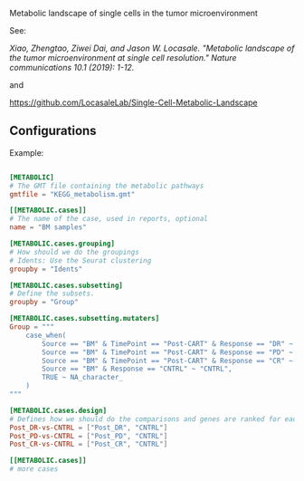 Metabolic landscape of single cells in the tumor microenvironment

See:

*Xiao, Zhengtao, Ziwei Dai, and Jason W. Locasale. "Metabolic landscape of the tumor microenvironment at single cell resolution." Nature communications 10.1 (2019): 1-12.*

and

https://github.com/LocasaleLab/Single-Cell-Metabolic-Landscape

## Configurations

Example:

```toml

[METABOLIC]
# The GMT file containing the metabolic pathways
gmtfile = "KEGG_metabolism.gmt"

[[METABOLIC.cases]]
# The name of the case, used in reports, optional
name = "BM samples"

[METABOLIC.cases.grouping]
# How should we do the groupings
# Idents: Use the Seurat clustering
groupby = "Idents"

[METABOLIC.cases.subsetting]
# Define the subsets.
groupby = "Group"

[METABOLIC.cases.subsetting.mutaters]
Group = """
    case_when(
        Source == "BM" & TimePoint == "Post-CART" & Response == "DR" ~ "Post_DR",
        Source == "BM" & TimePoint == "Post-CART" & Response == "PD" ~ "Post_PD",
        Source == "BM" & TimePoint == "Post-CART" & Response == "CR" ~ "Post_CR",
        Source == "BM" & Response == "CNTRL" ~ "CNTRL",
        TRUE ~ NA_character_
    )
"""

[METABOLIC.cases.design]
# Defines how we should do the comparisons and genes are ranked for each design
Post_DR-vs-CNTRL = ["Post_DR", "CNTRL"]
Post_PD-vs-CNTRL = ["Post_PD", "CNTRL"]
Post_CR-vs-CNTRL = ["Post_CR", "CNTRL"]

[[METABOLIC.cases]]
# more cases
```
